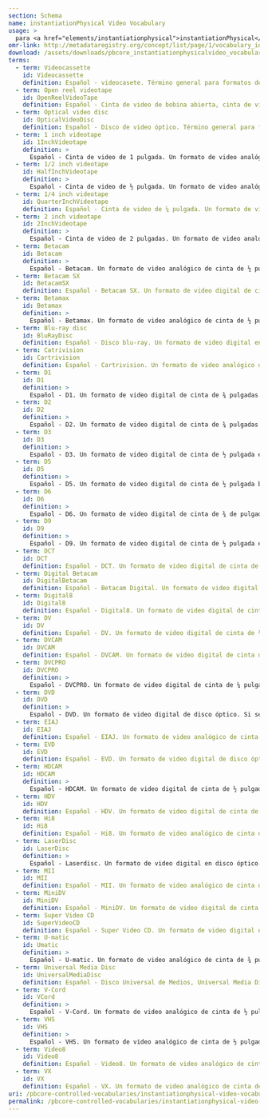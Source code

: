 ```yaml
---
section: Schema
name: instantiationPhysical Video Vocabulary
usage: >
  para <a href="elements/instantiationphysical">instantiationPhysical</a>
omr-link: http://metadataregistry.org/concept/list/page/1/vocabulary_id/464.html
download: /assets/downloads/pbcore_instantiationphysicalvideo_vocabulary.xlsx
terms:
  - term: Videocassette
    id: Videocassette
    definition: Español - videocasete. Término general para formatos desconocidos de videocasete. Si tiene información de formato más específico, utilice el término apropiado de la lista que se encuentra a continuación.
  - term: Open reel videotape
    id: OpenReelVideoTape
    definition: Español - Cinta de video de bobina abierta, cinta de video de carrete abierto. Término general para formatos de video desconocidos en cinta de carrete abierto. Si tiene información de formato más específico, utilice el término apropiado de la lista que se encuentra a continuación.
  - term: Optical video disc
    id: OpticalVideoDisc
    definition: Español - Disco de video óptico. Término general para formatos de video desconocidos de disco óptico. Si tiene información de formato más específico, utilice el término apropiado de la lista que se encuentra a continuación.
  - term: 1 inch videotape
    id: 1InchVideotape
    definition: >
      Español - Cinta de video de 1 pulgada. Un formato de video analógico de cinta de carrete abierto. Si se desea, la información de formato puede incluirse después de dos puntos, por ejemplo: "cinta de video de 1 pulgada: MVC-10". Los tipos de cintas de video de 1 pulgada incluyen MVC-10, PI-3V, EV-200, EL-3400, IVC-700, IVC-800, IVC-900, UV-340, EV-210, BVH-1000, HDV-1000, HDD-1000, SMPTE tipo A, SMPTE tipo B y SMPTE tipo C.
  - term: 1/2 inch videotape
    id: HalfInchVideotape
    definition: >
      Español - Cinta de video de ½ pulgada. Un formato de video analógico de cinta de carrete abierto. También se la conoce como cinta de registro helicoidal. Si lo desea, la información de formato se puede incluir después de dos puntos, por ejemplo: "cinta de video de ½ pulgada: EIAJ Tipo 1". Los tipos de cintas de video de ½ pulgadas incluyen: CV, EIAJ Tipo 1, Hawkeye, Recam, V200 y VCR.
  - term: 1/4 inch videotape
    id: QuarterInchVideotape
    definition: Español - Cinta de video de ¼ pulgada. Un formato de video analógico de cinta de carrete abierto. También se la conoce como Akai.
  - term: 2 inch videotape
    id: 2InchVideotape
    definition: >
      Español - Cinta de video de 2 pulgadas. Un formato de video analógico de cinta de carrete abierto. Si se desea, la información de formato puede incluirse después de dos puntos, por ejemplo: "cinta de video de 2 pulgadas: Quadruplex". Los tipos de cintas de video de 2 pulgadas incluyen: Quadruplex, Octaplex, VR-1500, VR-1600, IVC-9000, Helical SV-201 y ACR 25.
  - term: Betacam
    id: Betacam
    definition: >
      Español - Betacam. Un formato de video analógico de cinta de ½ pulgada en casete. Dentro de los tipos de Betacam está el Betacam SP de mayor calidad. Esta información se puede incluir después de dos puntos, como "Betacam: SP".
  - term: Betacam SX
    id: BetacamSX
    definition: Español - Betacam SX. Un formato de video digital de cinta de ½ pulgada en casete. Betacam SX es una versión digital de Betacam SP.
  - term: Betamax
    id: Betamax
    definition: >
      Español - Betamax. Un formato de video analógico de cinta de ½ pulgada en casete. También se conoce como Beta. Si se desea, la información de formato puede incluirse después de dos puntos, por ejemplo: "Betamax: ED". Los tipos de Betamax también incluyen Beta Hi-Fi, ED Betamax y Super Betamax.
  - term: Blu-ray disc
    id: BluRayDisc
    definition: Español - Disco blu-ray. Un formato de video digital en disco óptico.
  - term: Catrivision
    id: Cartrivision
    definition: Español - Cartrivision. Un formato de video analógico de cinta de ½ pulgada en casete.
  - term: D1
    id: D1
    definition: >
      Español - D1. Un formato de video digital de cinta de ¾ pulgadas en casete. Los diferentes formatos "D" no son necesariamente compatibles con versiones anteriores: por ejemplo, una cinta D-2 no se puede reproducir en una máquina D-1.
  - term: D2
    id: D2
    definition: >
      Español - D2. Un formato de video digital de cinta de ¾ pulgadas en casete. Los diferentes formatos "D" no son necesariamente compatibles con versiones anteriores: por ejemplo, una cinta D-2 no se puede reproducir en una máquina D-1.
  - term: D3
    id: D3
    definition: >
      Español - D3. Un formato de video digital de cinta de ½ pulgada en casete. Los diferentes formatos "D" no son necesariamente compatibles con versiones anteriores: por ejemplo, una cinta D-2 no se puede reproducir en una máquina D-1.
  - term: D5
    id: D5
    definition: >
      Español - D5. Un formato de video digital de cinta de ½ pulgada basado en casete. Los tipos de D5 también incluyen D5 HD. Esta información se puede incluir después de dos puntos, como "D5: HD". Los diferentes formatos "D" no son necesariamente compatibles con versiones anteriores: por ejemplo, una cinta D-2 no se puede reproducir en una máquina D-1.
  - term: D6
    id: D6
    definition: >
      Español - D6. Un formato de video digital de cinta de ¾ de pulgadas en casete. Los diferentes formatos "D" no son necesariamente compatibles con versiones anteriores: por ejemplo, una cinta D-2 no se puede reproducir en una máquina D-1.
  - term: D9
    id: D9
    definition: >
      Español - D9. Un formato de video digital de cinta de ½ pulgada en casete. Dentro de los tipos de D9 también está el D9 HD. Esta información puede incluirse después de dos puntos, como "D9: HD". Los diferentes formatos "D" no son necesariamente compatibles con versiones anteriores - por ejemplo, una cinta D-2 no se puede reproducir en una máquina D-1.
  - term: DCT
    id: DCT
    definition: Español - DCT. Un formato de video digital de cinta de ¾ pulgadas en casete.
  - term: Digital Betacam
    id: DigitalBetacam
    definition: Español - Betacam Digital. Un formato de video digital de cinta de ½ pulgada en casete. También se lo conoce como DigiBeta o D-Beta. El Digital Betacam es una versión digital de Betacam SP.
  - term: Digital8
    id: Digital8
    definition: Español - Digital8. Un formato de video digital de cinta de 8 mm en casete. Betacam digital es una versión digital de Hi8.
  - term: DV
    id: DV
    definition: Español - DV. Un formato de video digital de cinta de ¼ pulgada en casete.
  - term: DVCAM
    id: DVCAM
    definition: Español - DVCAM. Un formato de video digital de cinta de ¼ pulgada en casete.
  - term: DVCPRO
    id: DVCPRO
    definition: >
      Español - DVCPRO. Un formato de video digital de cinta de ¼ pulgada en casete. Si se desea, la información de formato puede incluirse después de dos puntos, por ejemplo: "DVCPro: 25". Los tipos de DVCPro incluyen DVCPro25, DVCPro 50, DVCPro Progressive y DVCPro HD.
  - term: DVD
    id: DVD
    definition: >
      Español - DVD. Un formato de video digital de disco óptico. Si se desea, la información de formato puede incluirse después de dos puntos, por ejemplo: "DVD: DVD-R". Los tipos de DVD también incluyen DVD+R, DVD+R DL, DVD-R, DVD-RW y DVD+RW.
  - term: EIAJ
    id: EIAJ
    definition: Español - EIAJ. Un formato de video analógico de cinta de ½ pulgada en cartucho.
  - term: EVD
    id: EVD
    definition: Español - EVD. Un formato de video digital de disco óptico.
  - term: HDCAM
    id: HDCAM
    definition: >
      Español - HDCAM. Un formato de video digital de cinta de ½ pulgada en casete. Dentro de los tipos de HDCAM también está HDCAM SR. Esta información puede incluirse después de dos puntos, como "HDCAM:SR".
  - term: HDV
    id: HDV
    definition: Español - HDV. Un formato de video digital de cinta de ¼ pulgada en casete. Esta es una versión de alta definición de MiniDV.
  - term: Hi8
    id: Hi8
    definition: Español - Hi8. Un formato de video analógico de cinta de 8 mm basado en casete. Hi8 es una versión de banda alta de Video8.
  - term: LaserDisc
    id: LaserDisc
    definition: >
      Español - Laserdisc. Un formato de video digital en disco óptico. También se lo conoce como DiscoVision. Si se desea, la información de formato puede incluirse después de dos puntos, por ejemplo: "LaserDisc: CAV". Los tipos de LaserDisc incluyen CAV, CLV y CAA.
  - term: MII
    id: MII
    definition: Español - MII. Un formato de video analógico de cinta de ½ pulgada en casete.
  - term: MiniDV
    id: MiniDV
    definition: Español - MiniDV. Un formato de video digital de cinta de ¼ pulgada en casete. También se lo conoce como DVC.
  - term: Super Video CD
    id: SuperVideoCD
    definition: Español - Super Video CD. Un formato de video digital en disco óptico.
  - term: U-matic
    id: Umatic
    definition: >
      Español - U-matic. Un formato de video analógico de cinta de ¾ pulgadas en casete. También se lo conoce como cinta de 3/4 de pulgada. Si se desea, la información de formato puede incluirse después de dos puntos, por ejemplo: "U-matic: S". Los tipos de U-matic incluyen el U-matic S más pequeño y el U-matic SP de alta calidad.
  - term: Universal Media Disc
    id: UniversalMediaDisc
    definition: Español - Disco Universal de Medios, Universal Media Disc. Un formato de video digital en disco óptico.
  - term: V-Cord
    id: VCord
    definition: >
      Español - V-Cord. Un formato de video analógico de cinta de ½ pulgada en casete. Si se desea, la información de formato puede incluirse después de dos puntos, por ejemplo: "V-Cord: I". Los tipos de V-Cord incluyen V-Cord I y V-Cord II.
  - term: VHS
    id: VHS
    definition: >
      Español - VHS. Un formato de video analógico de cinta de ½ pulgada en casete. Si se desea, la información de formato puede incluirse después de dos puntos, por ejemplo: "VHS: S-VHS". Los tipos de VHS incluyen S-VHS, W-VHS y VHS-C.
  - term: Video8
    id: Video8
    definition: Español - Video8. Un formato de video analógico de cinta de 8 mm en casete.
  - term: VX
    id: VX
    definition: Español - VX. Un formato de video analógico de cinta de ½ pulgada en casete.
uri: /pbcore-controlled-vocabularies/instantiationphysical-video-vocabulary/
permalink: /pbcore-controlled-vocabularies/instantiationphysical-video-vocabulary/
---
```

